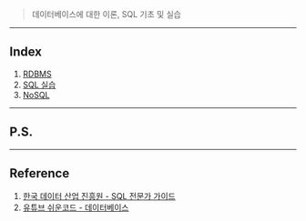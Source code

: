 > 데이터베이스에 대한 이론, SQL 기초 및 실습

---

## Index

1. [RDBMS](https://github.com/seungki1011/Data-Engineering/blob/main/database/sql/(001)%20Relational%20Database.md)
2. [SQL 실습]()
3. [NoSQL ]()





---

## P.S.





---

## Reference

1. [한국 데이터 산업 진흥원 - SQL 전문가 가이드](https://dataonair.or.kr/db-tech-reference/d-guide/sql/)
2. [유튜브 쉬운코드 - 데이터베이스](https://www.youtube.com/watch?v=aL0XXc1yGPs&list=PLcXyemr8ZeoREWGhhZi5FZs6cvymjIBVe&index=1)

